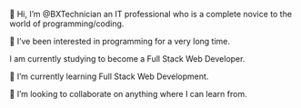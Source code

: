 👋 Hi, I’m @BXTechnician an IT professional who is a complete novice to the world of programming/coding.

👀 I’ve been interested in programming for a very long time. 

I am currently studying to become a Full Stack Web Developer.

🌱 I’m currently learning Full Stack Web Development.

💞️ I’m looking to collaborate on anything where I can learn from.


<!---
BXTechnician/BXTechnician is a ✨ special ✨ repository because its `README.md` (this file) appears on your GitHub profile.
You can click the Preview link to take a look at your changes.
--->




